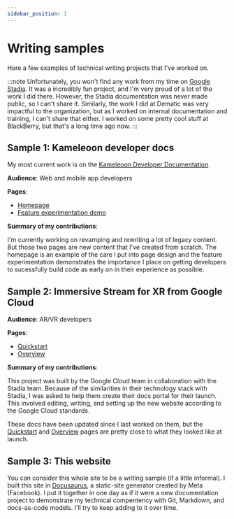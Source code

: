 ```yaml
---
sidebar_position: 1
---
```


# Writing samples

Here a few examples of technical writing projects that I've worked on.

:::note
Unfortunately, you won't find any work from my time on [Google Stadia](https://stadia.google.com/gg/). It was a incredibly fun project, and I'm very proud of a lot of the work I did there. However, the Stadia documentation was never made public, so I can't share it. Similarly, the work I did at Dematic was very impactful to the organization, but as I worked on internal documentation and training, I can't share that either. I worked on some pretty cool stuff at BlackBerry, but that's a long time ago now.
:::

## Sample 1: Kameleoon developer docs

My most current work is on the [Kameleoon Developer Documentation](https://developers.kameleoon.com/).

**Audience**: Web and mobile app developers 

**Pages**: 
* [Homepage](https://developers.kameleoon.com/) 
* [Feature experimentation demo](https://developers.kameleoon.com/feature-management-and-experimentation/demo-feature-experimentation)

**Summary of my contributions**: 

I'm currently working on revamping and rewriting a lot of legacy content. But those two pages are new content that I've created from scratch. The homepage is an example of the care I put into page design and the feature experimentation demonstrates the importance I place on getting developers to sucessfully build code as early on in their experience as possible.


## Sample 2: Immersive Stream for XR from Google Cloud

**Audience**: AR/VR developers 

**Pages**: 
* [Quickstart](https://cloud.google.com/immersive-stream/xr/docs/quickstart) 
* [Overview](https://cloud.google.com/immersive-stream/xr/docs/concept)

**Summary of my contributions**: 

This project was built by the Google Cloud team in collaboration with the Stadia team. Because of the similarities in their technology stack with Stadia, I was asked to help them create their docs portal for their launch. This involved editing, writing, and setting up the new website according to the Google Cloud standards.

These docs have been updated since I last worked on them, but the [Quickstart](https://cloud.google.com/immersive-stream/xr/docs/quickstart) and [Overview](https://cloud.google.com/immersive-stream/xr/docs/concept) pages are pretty close to what they looked like at launch. 

## Sample 3: This website

You can consider this whole site to be a writing sample (if a little informal). I built this site in [Docusaurus](https://docusaurus.io/), a static-site generator created by Meta (Facebook). I put it together in one day as if it were a new documentation project to demonstrate my technical compentency with Git, Markdown, and docs-as-code models. I'll try to keep adding to it over time. 
